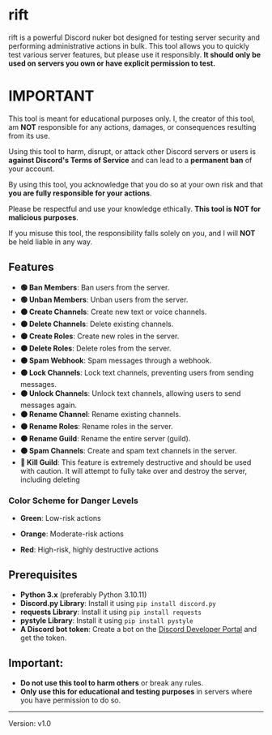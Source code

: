 # **rift**

rift is a powerful Discord nuker bot designed for testing server security and performing administrative actions in bulk. This tool allows you to quickly test various server features, but please use it responsibly. **It should only be used on servers you own or have explicit permission to test.**


# **IMPORTANT**

This tool is meant for educational purposes only. I, the creator of this tool, am **NOT** responsible for any actions, damages, or consequences resulting from its use.

Using this tool to harm, disrupt, or attack other Discord servers or users is **against Discord's Terms of Service** and can lead to a **permanent ban** of your account.

By using this tool, you acknowledge that you do so at your own risk and that **you are fully responsible for your actions**.

Please be respectful and use your knowledge ethically. **This tool is NOT for malicious purposes**.

If you misuse this tool, the responsibility falls solely on you, and I will **NOT** be held liable in any way.

## Features

- <strong>🟢 Ban Members</strong></span>: Ban users from the server.
- <strong>🟢 Unban Members</strong></span>: Unban users from the server.
- <strong>🟠 Create Channels</strong></span>: Create new text or voice channels.
- <strong>🟠 Delete Channels</strong></span>: Delete existing channels.
- <strong>🟠 Create Roles</strong></span>: Create new roles in the server.
- <strong>🟠 Delete Roles</strong></span>: Delete roles from the server.
- <strong>🟠 Spam Webhook</strong></span>: Spam messages through a webhook.
- <strong>🟠 Lock Channels</strong></span>: Lock text channels, preventing users from sending messages.
- <strong>🟠 Unlock Channels</strong></span>: Unlock text channels, allowing users to send messages again.
- <strong>🟠 Rename Channel</strong></span>: Rename existing channels.
- <strong>🟠 Rename Roles</strong></span>: Rename roles in the server.
- <strong>🟠 Rename Guild</strong></span>: Rename the entire server (guild).
- <strong>🟠 Spam Channels</strong></span>: Create and spam text channels in the server.
- <strong>🔴 Kill Guild</strong></span>: This feature is extremely destructive and should be used with caution. It will attempt to fully take over and destroy the server, including deleting 

### Color Scheme for Danger Levels

- <strong>Green</strong>: Low-risk actions 

- <strong>Orange</strong>: Moderate-risk actions 

- <strong>Red</strong>: High-risk, highly destructive actions 


## Prerequisites

- **Python 3.x** (preferably Python 3.10.11)
- **Discord.py Library**: Install it using `pip install discord.py`
- **requests Library**: Install it using `pip install requests`
- **pystyle Library**: Install it using `pip install pystyle`
- **A Discord bot token**: Create a bot on the [Discord Developer Portal](https://discord.com/developers/applications) and get the token.



## Important:

- **Do not use this tool to harm others** or break any rules.
- **Only use this for educational and testing purposes** in servers where you have permission to do so.

---

Version: v1.0
